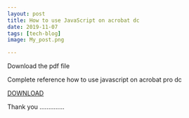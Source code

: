 ```yaml
---
layout: post
title: How to use JavaScript on acrobat dc
date: 2019-11-07
tags: [tech-blog]
image: My_post.png

---
```







Download the pdf file 

Complete reference how to use javascript on acrobat pro dc

[DOWNLOAD](https://drive.google.com/open?id=19xPQ8VCN8Gz-LIRT28tInZL6ovX4GtvQ)



Thank you ..............




